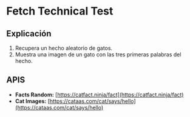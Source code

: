 # Fetch Technical Test

## Explicación

1. Recupera un hecho aleatorio de gatos.
2. Muestra una imagen de un gato con las tres primeras palabras del hecho.

## APIS

- **Facts Random:** [https://catfact.ninja/fact](https://catfact.ninja/fact)
- **Cat Images:** [https://cataas.com/cat/says/hello](https://cataas.com/cat/says/hello)